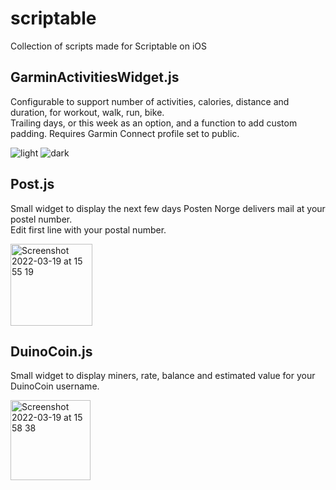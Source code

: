 # scriptable
Collection of scripts made for Scriptable on iOS

## GarminActivitiesWidget.js
Configurable to support number of activities, calories, distance and duration, for workout, walk, run, bike.  
Trailing days, or this week as an option, and a function to add custom padding. Requires Garmin Connect profile set to public.  

![light](https://user-images.githubusercontent.com/6988319/160084916-fbd04d92-481e-4215-a158-456c1c756cd9.png)
![dark](https://user-images.githubusercontent.com/6988319/160084899-734e8d1d-2d5a-4f19-ab6b-e37256b70a31.png)



## Post.js
Small widget to display the next few days Posten Norge delivers mail at your postel number.  
Edit first line with your postal number.

<img width="131" alt="Screenshot 2022-03-19 at 15 55 19" src="https://user-images.githubusercontent.com/6988319/159126130-64189364-4175-4b6b-9a1e-50b40bc1393d.png">


## DuinoCoin.js
Small widget to display miners, rate, balance and estimated value for your DuinoCoin username.

<img width="128" alt="Screenshot 2022-03-19 at 15 58 38" src="https://user-images.githubusercontent.com/6988319/159126263-72fec4df-d116-4e9e-ac69-b421da11318b.png">
